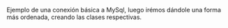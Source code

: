 Ejemplo de una conexión básica a MySql, luego irémos dándole una forma más ordenada, creando las clases respectivas.
